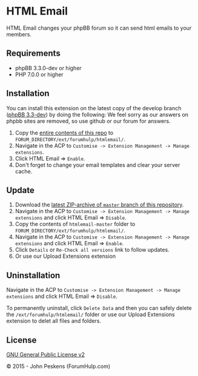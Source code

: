 ﻿HTML Email
===========

HTML Email changes your phpBB forum so it can send html emails to your members.

## Requirements
* phpBB 3.3.0-dev or higher
* PHP 7.0.0 or higher

## Installation
You can install this extension on the latest copy of the develop branch ([phpBB 3.3-dev](https://github.com/phpbb/phpbb3)) by doing the following:
We feel sorry as our answers on phpbb sites are removed, so use github or our forum for answers.

1. Copy the [entire contents of this repo](https://github.com/ForumHulp/htmlemail/archive/master.zip) to `FORUM_DIRECTORY/ext/forumhulp/htmlemail/`.
2. Navigate in the ACP to `Customise -> Extension Management -> Manage extensions`.
3. Click HTML Email => `Enable`.
4. Don't forget to change your email templates and clear your server cache.

## Update
1. Download the [latest ZIP-archive of `master` branch of this repository](https://github.com/ForumHulp/htmlemail/archive/master.zip).
2. Navigate in the ACP to `Customise -> Extension Management -> Manage extensions` and click HTML Email => `Disable`.
3. Copy the contents of `htmlemail-master` folder to `FORUM_DIRECTORY/ext/forumhulp/htmlemail/`.
4. Navigate in the ACP to `Customise -> Extension Management -> Manage extensions` and click HTML Email => `Enable`.
5. Click `Details` or `Re-Check all versions` link to follow updates.
6. Or use our Upload Extensions extension

## Uninstallation
Navigate in the ACP to `Customise -> Extension Management -> Manage extensions` and click HTML Email => `Disable`.

To permanently uninstall, click `Delete Data` and then you can safely delete the `/ext/forumhulp/htmlemail/` folder or use our Upload Extensions extension to delet all files and folders.

## License
[GNU General Public License v2](http://opensource.org/licenses/GPL-2.0)

© 2015 - John Peskens (ForumHulp.com)
